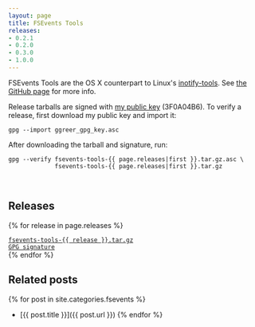 ```yaml
---
layout: page
title: FSEvents Tools
releases:
- 0.2.1
- 0.2.0
- 0.3.0
- 1.0.0
---
```


FSEvents Tools are the OS X counterpart to Linux's [inotify-tools](https://github.com/rvoicilas/inotify-tools). See [the GitHub page](https://github.com/ggreer/fsevents-tools) for more info.

Release tarballs are signed with [my public key](/ggreer_gpg_key.asc) (3F0A04B6). To verify a release, first download my public key and import it:

    gpg --import ggreer_gpg_key.asc

After downloading the tarball and signature, run:

    gpg --verify fsevents-tools-{{ page.releases|first }}.tar.gz.asc \
                 fsevents-tools-{{ page.releases|first }}.tar.gz

<br />

## Releases

{% for release in page.releases %}
<div class="row">
  <div class="col w4">
    <a href="releases/fsevents-tools-{{ release }}.tar.gz"><code>fsevents-tools-{{ release }}.tar.gz</code></a>
  </div><div class="col w2">
    <a href="releases/fsevents-tools-{{ release }}.tar.gz.asc"><code>GPG signature</code></a>
  </div>
</div>
{% endfor %}


<br />

## Related posts
{% for post in site.categories.fsevents %}
* [{{ post.title }}]({{ post.url }})
{% endfor %}
